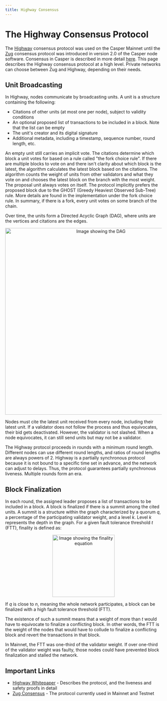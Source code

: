 ```yaml
---
title: Highway Consensus
---
```


# The Highway Consensus Protocol

The [Highway](https://arxiv.org/pdf/2101.02159.pdf) consensus protocol was used on the Casper Mainnet until the [Zug](./zug.md) consensus protocol was introduced in version 2.0 of the Casper node software. Consensus in Casper is described in more detail [here](./consensus.md). This page describes the Highway consensus protocol at a high level. Private networks can choose between Zug and Highway, depending on their needs.

<!-- TODO confirm that we can use Casper-specific terms in these descriptions, even though Highway is a more general algorithm. For example, a value is a block. I understand that the value is a list of deploys, and a block has other calculated values, but this simplification makes the explanations easier. -->

## Unit Broadcasting

In Highway, nodes communicate by broadcasting units. A unit is a structure containing the following:
- Citations of other units (at most one per node), subject to validity conditions
- An optional proposed list of transactions to be included in a block. Note that the list can be empty
- The unit's creator and its digital signature
- Additional metadata, including a timestamp, sequence number, round length, etc.

An empty unit still carries an implicit vote. The citations determine which block a unit votes for based on a rule called "the fork choice rule". If there are multiple blocks to vote on and there isn't clarity about which block is the latest, the algorithm calculates the latest block based on the citations. The algorithm counts the weight of units from other validators and what they vote on and chooses the latest block on the branch with the most weight. The proposal unit always votes on itself. The protocol implicitly prefers the proposed block due to the GHOST (Greedy Heaviest Observed Sub-Tree) rule. More details are found in the implementation under the fork choice rule. In summary, if there is a fork, every unit votes on some branch of the chain.

Over time, the units form a Directed Acyclic Graph (DAG), where units are the vertices and citations are the edges.

<!-- TODO Include a higher res diagram here. -->
<p align="center">
<img src={"/image/design/highway-dag.png"} alt="Image showing the DAG" width="600"/>
</p>


Nodes must cite the latest unit received from every node, including their latest unit. If a validator does not follow the process and thus equivocates, their bid gets deactivated. However, the validator is not slashed. When a node equivocates, it can still send units but may not be a validator.

The Highway protocol proceeds in rounds with a minimum round length. Different nodes can use different round lengths, and ratios of round lengths are always powers of 2. Highway is a partially synchronous protocol because it is not bound to a specific time set in advance, and the network can adjust to delays. Thus, the protocol guarantees partially synchronous liveness. Multiple rounds form an era.

## Block Finalization

In each round, the assigned leader proposes a list of transactions to be included in a block. A block is finalized if there is a summit among the cited units. A summit is a structure within the graph characterized by a quorum *q*, a percentage of the participating validator weight, and a level *k*. Level *k* represents the depth in the graph. For a given fault tolerance threshold *t* (FTT), finality is defined as:

<p align="center">
<img src={"/image/design/highway-finality.png"} alt="Image showing the finality equation" width="200"/>
</p>

If *q* is close to *n*, meaning the whole network participates, a block can be finalized with a high fault tolerance threshold (FTT).

The existence of such a summit means that a weight of more than *t* would have to equivocate to finalize a conflicting block. In other words, the FTT is the weight of the nodes that would have to collude to finalize a conflicting block and revert the transactions in that block. 

In Mainnet, the FTT was one-third of the validator weight. If over one-third of the validator weight was faulty, those nodes could have prevented block finalization and stalled the network.

## Important Links

- [Highway Whitepaper](https://arxiv.org/pdf/2101.02159.pdf) - Describes the protocol, and the liveness and safety proofs in detail
- [Zug Consensus](./zug.md) - The protocol currently used in Mainnet and Testnet
